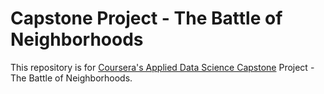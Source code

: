 # Capstone Project - The Battle of Neighborhoods

This repository is for [Coursera's Applied Data Science Capstone](https://www.coursera.org/learn/applied-data-science-capstone) Project - The Battle of Neighborhoods.
